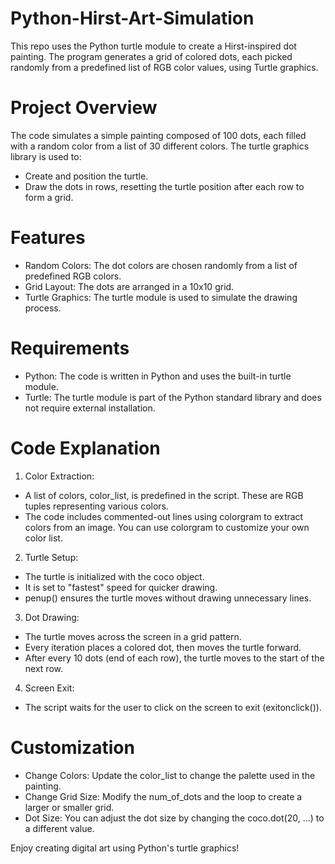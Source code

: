 # Python-Hirst-Art-Simulation
This repo uses the Python turtle module to create a Hirst-inspired dot painting. The program generates a grid of colored dots, each picked randomly from a predefined list of RGB color values, using Turtle graphics.

# Project Overview
The code simulates a simple painting composed of 100 dots, each filled with a random color from a list of 30 different colors. The turtle graphics library is used to:
 - Create and position the turtle.
 - Draw the dots in rows, resetting the turtle position after each row to form a grid.

# Features
- Random Colors: The dot colors are chosen randomly from a list of predefined RGB colors.
- Grid Layout: The dots are arranged in a 10x10 grid.
- Turtle Graphics: The turtle module is used to simulate the drawing process.

# Requirements
- Python: The code is written in Python and uses the built-in turtle module.
- Turtle: The turtle module is part of the Python standard library and does not require external installation.

# Code Explanation
1. Color Extraction:
  - A list of colors, color_list, is predefined in the script. These are RGB tuples representing various colors.
  - The code includes commented-out lines using colorgram to extract colors from an image. You can use colorgram to customize your own color list.

2. Turtle Setup:

  - The turtle is initialized with the coco object.
  - It is set to "fastest" speed for quicker drawing.
  - penup() ensures the turtle moves without drawing unnecessary lines.

3. Dot Drawing:

  - The turtle moves across the screen in a grid pattern.
  - Every iteration places a colored dot, then moves the turtle forward.
  - After every 10 dots (end of each row), the turtle moves to the start of the next row.

4. Screen Exit:

  - The script waits for the user to click on the screen to exit (exitonclick()).

# Customization
- Change Colors: Update the color_list to change the palette used in the painting.
- Change Grid Size: Modify the num_of_dots and the loop to create a larger or smaller grid.
- Dot Size: You can adjust the dot size by changing the coco.dot(20, ...) to a different value.

Enjoy creating digital art using Python's turtle graphics!
